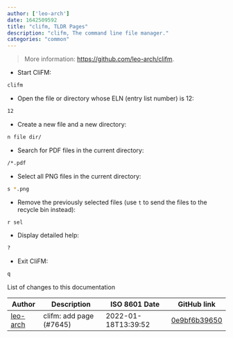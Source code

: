 ```yaml
---
author: ['leo-arch']
date: 1642509592
title: "clifm, TLDR Pages"
description: "clifm, The command line file manager."
categories: "common"
---
```

> More information: <https://github.com/leo-arch/clifm>.

- Start CliFM:

```bash
clifm
```

- Open the file or directory whose ELN (entry list number) is 12:

```bash
12
```

- Create a new file and a new directory:

```bash
n file dir/
```

- Search for PDF files in the current directory:

```bash
/*.pdf
```

- Select all PNG files in the current directory:

```bash
s *.png
```

- Remove the previously selected files (use `t` to send the files to the recycle bin instead):

```bash
r sel
```

- Display detailed help:

```bash
?
```

- Exit CliFM:

```bash
q
```
List of changes to this documentation


Author | Description | ISO 8601 Date | GitHub link
------|-----|-----|-----
[leo-arch](mailto:leonardoabramovich2@gmail.com) | clifm: add page (#7645) | 2022-01-18T13:39:52 | [0e9bf6b39650](https://github.com/tldr-pages/tldr/commit/0e9bf6b396502db16df0241698409022f67cfbf5)


